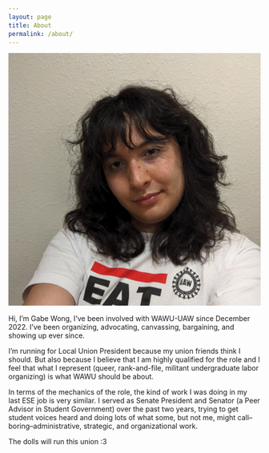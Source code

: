 ```yaml
---
layout: page
title: About
permalink: /about/
---
```


![Gabe Wong](/assets/images/eat.jpg)

Hi, I’m Gabe Wong, I’ve been involved with WAWU-UAW since December 2022. I’ve been organizing, advocating, canvassing, bargaining, and showing up ever since.

I’m running for Local Union President because my union friends think I should. But also because I believe that I am highly qualified for the role and I feel that what I represent (queer, rank-and-file, militant undergraduate labor organizing) is what WAWU should be about.

In terms of the mechanics of the role, the kind of work I was doing in my last ESE job is very similar. I served as Senate President and Senator (a Peer Advisor in Student Government) over the past two years, trying to get student voices heard and doing lots of what some, but not me, might call–boring–administrative, strategic, and organizational work.

The dolls will run this union :3